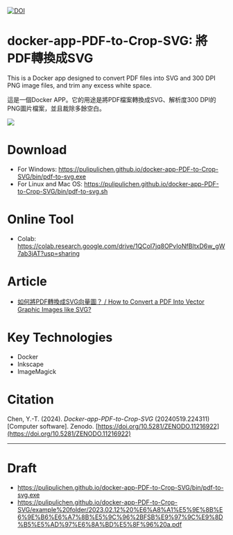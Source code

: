 [![DOI](https://zenodo.org/badge/601313642.svg)](https://zenodo.org/doi/10.5281/zenodo.11216922)

# docker-app-PDF-to-Crop-SVG: 將PDF轉換成SVG

This is a Docker app designed to convert PDF files into SVG and 300 DPI PNG image files, and trim any excess white space.

這是一個Docker APP。它的用途是將PDF檔案轉換成SVG、解析度300 DPI的PNG圖片檔案，並且裁除多餘空白。

![](https://blogger.googleusercontent.com/img/a/AVvXsEghVYNApvlGt4JVhDc5XxNuNdQXarx28QjyvjLsOccmQSD6UMK4I5akmzAKEUuYVbN_-5CCVMKg9HiMjBxR5LnCT7wDj80FunqRnZpkLkfAyOLdF9ECDMF3AGs0iKKhtKqrW3f6o9S1gm64__JNh6GEuIKL6QVpGamMMq5xBOEqu9Y48hdWpn9zTQ)

# Download

- For Windows: https://pulipulichen.github.io/docker-app-PDF-to-Crop-SVG/bin/pdf-to-svg.exe
- For Linux and Mac OS: https://pulipulichen.github.io/docker-app-PDF-to-Crop-SVG/bin/pdf-to-svg.sh

# Online Tool

- Colab: https://colab.research.google.com/drive/1QCoI7jq8OPvIoNfBItxD6w_gW7ab3jAT?usp=sharing

# Article

- [如何將PDF轉換成SVG向量圖？ / How to Convert a PDF Into Vector Graphic Images like SVG?](https://blog.pulipuli.info/2024/02/pdfsvg-how-to-convert-a-pdf-into-vector-graphic-images-like-svg.html)

# Key Technologies

- Docker
- Inkscape
- ImageMagick

# Citation

Chen, Y.-T. (2024). *Docker-app-PDF-to-Crop-SVG* (20240519.224311) [Computer software]. Zenodo. [https://doi.org/10.5281/ZENODO.11216922](https://doi.org/10.5281/ZENODO.11216922)


----

# Draft

- https://pulipulichen.github.io/docker-app-PDF-to-Crop-SVG/bin/pdf-to-svg.exe
- https://pulipulichen.github.io/docker-app-PDF-to-Crop-SVG/example%20folder/2023.02.12%20%E6%A8%A1%E5%9E%8B%E6%9E%B6%E6%A7%8B%E5%9C%96%2BFSB%E9%97%9C%E9%8D%B5%E5%AD%97%E6%8A%BD%E5%8F%96%20a.pdf

